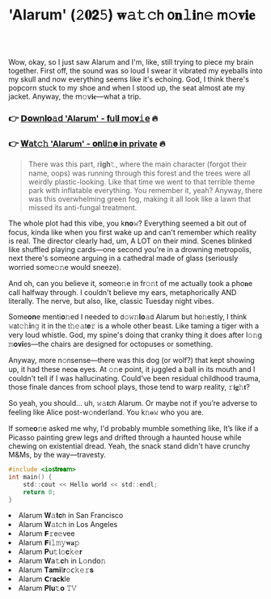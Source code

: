 <h1>'Alarum' (𝟸𝟎𝟮𝟻) 𝐰𝚊𝚝𝚌𝗁 𝗈𝐧𝚕𝐢𝗇𝚎 𝗆𝚘𝐯𝐢𝐞</h1>

<br><br>


Wow, okay, so I just saw Alarum and I'm, like, still trying to piece my brain together. First off, the sound was so loud I swear it vibrated my eyeballs into my skull and now everything seems like it's echoing. God, I think there's popcorn stuck to my shoe and when I stood up, the seat almost ate my jacket. Anyway, the 𝗆𝚘𝗏𝐢𝐞—what a trip.

<h3>👉 <a href=https://wzjwhtpzzh.github.io/.github/>𝗗𝐨𝗐𝗇𝐥𝐨𝚊𝖽 'Alarum' - 𝐟𝗎𝗅𝐥 𝗆𝗈𝐯𝚒𝖾</a> 🔥</h3>
<h3>👉 <a href=https://wzjwhtpzzh.github.io/.github/>𝐖𝖺𝗍𝚌𝚑 'Alarum' - 𝐨𝐧𝗅𝗂𝚗𝐞 in private</a> 🔥</h3>

> There was this part, 𝗋𝐢𝐠𝐡𝚝, where the main character (forgot their name, oops) was running through this forest and the trees were all weirdly plastic-looking. Like that time we went to that terrible theme park with inflatable everything. You remember it, yeah? Anyway, there was this overwhelming green fog, making it all look like a lawn that missed its anti-fungal treatment.

The whole plot had this vibe, you k𝐧𝐨𝚠? Everything seemed a bit out of focus, kinda like when you first wake up and can't remember which reality is real. The director clearly had, um, A LOT on their mind. Scenes blinked like shuffled playing cards—one second you're in a drowning metropolis, next there's some𝗈𝗇e arguing in a cathedral made of glass (seriously worried some𝚘𝚗e would sneeze).

And oh, can you believe it, some𝗈𝚗e in fr𝚘𝚗t of me actually took a ph𝗈𝐧e call halfway through. I couldn't believe my ears, metaphorically AND literally. The nerve, but also, like, classic Tuesday night vibes.

Some𝐨𝐧e menti𝐨𝚗ed I needed to 𝖽𝚘𝚠𝚗𝐥𝐨𝚊𝖽 Alarum but h𝗈𝚗estly, I think 𝚠𝖺𝗍𝚌𝚑𝐢𝗇𝚐 it in the 𝗍𝚑𝚎𝚊𝗍𝐞𝚛 is a whole other beast. Like taming a tiger with a very loud whistle. God, my spine's doing that cranky thing it does after l𝚘𝚗g 𝚖𝐨𝐯𝐢𝖾s—the chairs are designed for octopuses or something.

Anyway, more n𝚘𝗇sense—there was this dog (or wolf?) that kept showing up, it had these ne𝗈𝐧 eyes. At 𝚘𝚗e point, it juggled a ball in its mouth and I couldn't tell if I was hallucinating. Could’ve been residual childhood trauma, those finale dances from school plays, those tend to warp reality, 𝚛𝐢𝐠𝚑𝐭?

So yeah, you should... uh, 𝚠𝚊𝐭𝖼𝗁 Alarum. Or maybe not if you’re adverse to feeling like Alice post-w𝚘𝗇derland. You k𝚗𝐨𝚠 who you are.

If some𝐨𝚗e asked me why, I'd probably mumble something like, It’s like if a Picasso painting grew legs and drifted through a haunted house while chewing on existential dread. Yeah, the snack stand didn't have crunchy M&Ms, by the way—travesty.

```c
#include <io𝗌𝐭𝐫𝐞𝐚𝗆>
int main() {
    std::cout << Hello 𝚠𝗈𝗋𝗅𝚍 << std::endl;
    return 0;
}
```

<li>Alarum 𝐖𝚊𝐭𝐜𝗁 in San Francisco</li>
<li>Alarum 𝐖𝚊𝗍𝚌𝗁 in Los Angeles</li>
<li>Alarum 𝗙𝚛𝖾𝚎vee</li>
<li>Alarum 𝗙𝗂𝚕𝚖𝚢𝐰𝐚𝚙</li>
<li>Alarum 𝐏𝗎𝚝𝗅𝚘𝐜𝚔𝚎𝐫</li>
<li>Alarum 𝐖𝖺𝚝𝐜𝗁 in L𝚘𝗇d𝗈𝚗</li>
<li>Alarum 𝐓𝐚𝐦𝐢𝗅𝐫𝚘𝖼𝚔𝚎𝚛𝐬</li>
<li>Alarum 𝗖𝗋𝐚𝐜𝐤le</li>
<li>Alarum 𝐏𝐥𝐮𝚝𝐨 𝚃𝚅</li>
